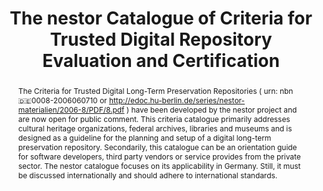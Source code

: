 ---
abstract: 'The Criteria for Trusted Digital Long-Term Preservation Repositories (
  urn: nbn:de:0008-2006060710 or http://edoc.hu-berlin.de/series/nestor-materialien/2006-8/PDF/8.pdf
  ) have been developed by the nestor project and are now open for public comment.
  This criteria catalogue primarily addresses cultural heritage organizations, federal
  archives, libraries and museums and is designed as a guideline for the planning
  and setup of a digital long-term preservation repository. Secondarily, this catalogue
  can be an orientation guide for software developers, third party vendors or service
  provides from the private sector. The nestor catalogue focuses on its applicability
  in Germany. Still, it must be discussed internationally and should adhere to international
  standards.'
creators:
- Dobratz, Susanne
- Strathmann, Stefan
- Schoger, Astrid
date: null
document_url: https://services.phaidra.univie.ac.at/api/object/o:294549/download
grand_parent: iPRES
institutions: []
keywords:
- ithaca
landing_page_url: https://phaidra.univie.ac.at/o:294549
language: eng
layout: publication
license: CC BY-SA 3.0 AT
notes_url: null
parent: iPRES 2006
publication_type: presentation
size: 189093
slides_url: null
source_name: iPRES
stream_url: null
title: The nestor Catalogue of Criteria for Trusted Digital Repository Evaluation
  and Certification
year: 2006
---